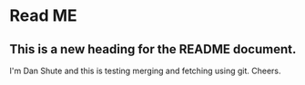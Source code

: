 # Read ME
## This is a new heading for the README document.

I'm Dan Shute and this is testing merging and fetching using git. Cheers.
